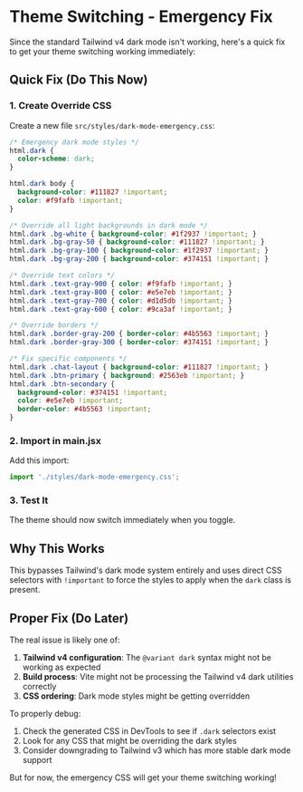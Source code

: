 # Theme Switching - Emergency Fix

Since the standard Tailwind v4 dark mode isn't working, here's a quick fix to get your theme switching working immediately:

## Quick Fix (Do This Now)

### 1. Create Override CSS

Create a new file `src/styles/dark-mode-emergency.css`:

```css
/* Emergency dark mode styles */
html.dark {
  color-scheme: dark;
}

html.dark body {
  background-color: #111827 !important;
  color: #f9fafb !important;
}

/* Override all light backgrounds in dark mode */
html.dark .bg-white { background-color: #1f2937 !important; }
html.dark .bg-gray-50 { background-color: #111827 !important; }
html.dark .bg-gray-100 { background-color: #1f2937 !important; }
html.dark .bg-gray-200 { background-color: #374151 !important; }

/* Override text colors */
html.dark .text-gray-900 { color: #f9fafb !important; }
html.dark .text-gray-800 { color: #e5e7eb !important; }
html.dark .text-gray-700 { color: #d1d5db !important; }
html.dark .text-gray-600 { color: #9ca3af !important; }

/* Override borders */
html.dark .border-gray-200 { border-color: #4b5563 !important; }
html.dark .border-gray-300 { border-color: #374151 !important; }

/* Fix specific components */
html.dark .chat-layout { background-color: #111827 !important; }
html.dark .btn-primary { background: #2563eb !important; }
html.dark .btn-secondary { 
  background-color: #374151 !important;
  color: #e5e7eb !important;
  border-color: #4b5563 !important;
}
```

### 2. Import in main.jsx

Add this import:
```javascript
import './styles/dark-mode-emergency.css';
```

### 3. Test It

The theme should now switch immediately when you toggle.

## Why This Works

This bypasses Tailwind's dark mode system entirely and uses direct CSS selectors with `!important` to force the styles to apply when the `dark` class is present.

## Proper Fix (Do Later)

The real issue is likely one of:

1. **Tailwind v4 configuration**: The `@variant dark` syntax might not be working as expected
2. **Build process**: Vite might not be processing the Tailwind v4 dark utilities correctly
3. **CSS ordering**: Dark mode styles might be getting overridden

To properly debug:

1. Check the generated CSS in DevTools to see if `.dark` selectors exist
2. Look for any CSS that might be overriding the dark styles
3. Consider downgrading to Tailwind v3 which has more stable dark mode support

But for now, the emergency CSS will get your theme switching working!
